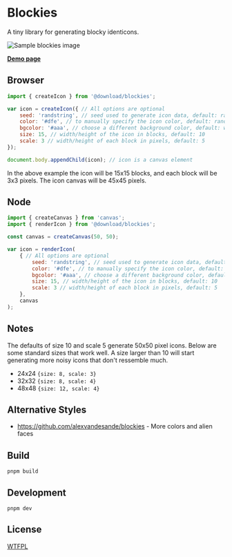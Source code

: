 Blockies
========

A tiny library for generating blocky identicons.

![Sample blockies image](examples/sample.png "Blockies")

[**Demo page**](http://download13.github.io/blockies/)

Browser
---

```javascript
import { createIcon } from '@download/blockies';

var icon = createIcon({ // All options are optional
    seed: 'randstring', // seed used to generate icon data, default: random
    color: '#dfe', // to manually specify the icon color, default: random
    bgcolor: '#aaa', // choose a different background color, default: white
    size: 15, // width/height of the icon in blocks, default: 10
    scale: 3 // width/height of each block in pixels, default: 5
});

document.body.appendChild(icon); // icon is a canvas element
```

In the above example the icon will be 15x15 blocks, and each block will be 3x3 pixels. The icon canvas will be 45x45 pixels.

Node
---

```javascript
import { createCanvas } from 'canvas';
import { renderIcon } from '@download/blockies';

const canvas = createCanvas(50, 50);

var icon = renderIcon(
    { // All options are optional
        seed: 'randstring', // seed used to generate icon data, default: random
        color: '#dfe', // to manually specify the icon color, default: random
        bgcolor: '#aaa', // choose a different background color, default: white
        size: 15, // width/height of the icon in blocks, default: 10
        scale: 3 // width/height of each block in pixels, default: 5
    },
    canvas
);
```


Notes
-----

The defaults of size 10 and scale 5 generate 50x50 pixel icons. Below are some standard sizes that work well. A size larger than 10 will start generating more noisy icons that don't ressemble much.
 * 24x24 `{size: 8, scale: 3}`
 * 32x32 `{size: 8, scale: 4}`
 * 48x48 `{size: 12, scale: 4}`


Alternative Styles
------------------

 * https://github.com/alexvandesande/blockies - More colors and alien faces


Build
-----

    pnpm build


Development
-----------

    pnpm dev

License
-------

[WTFPL](http://www.wtfpl.net/)
